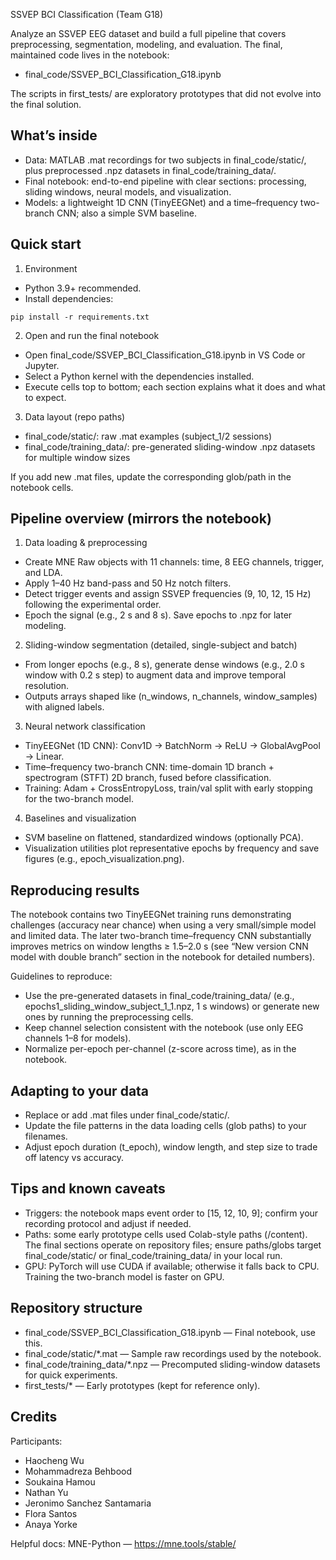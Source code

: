 SSVEP BCI Classification (Team G18)

Analyze an SSVEP EEG dataset and build a full pipeline that covers preprocessing, segmentation, modeling, and evaluation. The final, maintained code lives in the notebook:

- final_code/SSVEP_BCI_Classification_G18.ipynb

The scripts in first_tests/ are exploratory prototypes that did not evolve into the final solution.

## What’s inside

- Data: MATLAB .mat recordings for two subjects in final_code/static/, plus preprocessed .npz datasets in final_code/training_data/.
- Final notebook: end-to-end pipeline with clear sections: processing, sliding windows, neural models, and visualization.
- Models: a lightweight 1D CNN (TinyEEGNet) and a time–frequency two-branch CNN; also a simple SVM baseline.

## Quick start

1) Environment

- Python 3.9+ recommended.
- Install dependencies:

```fish
pip install -r requirements.txt
```

2) Open and run the final notebook

- Open final_code/SSVEP_BCI_Classification_G18.ipynb in VS Code or Jupyter.
- Select a Python kernel with the dependencies installed.
- Execute cells top to bottom; each section explains what it does and what to expect.

3) Data layout (repo paths)

- final_code/static/: raw .mat examples (subject_1/2 sessions)
- final_code/training_data/: pre-generated sliding-window .npz datasets for multiple window sizes

If you add new .mat files, update the corresponding glob/path in the notebook cells.

## Pipeline overview (mirrors the notebook)

1) Data loading & preprocessing

- Create MNE Raw objects with 11 channels: time, 8 EEG channels, trigger, and LDA.
- Apply 1–40 Hz band-pass and 50 Hz notch filters.
- Detect trigger events and assign SSVEP frequencies (9, 10, 12, 15 Hz) following the experimental order.
- Epoch the signal (e.g., 2 s and 8 s). Save epochs to .npz for later modeling.

2) Sliding-window segmentation (detailed, single-subject and batch)

- From longer epochs (e.g., 8 s), generate dense windows (e.g., 2.0 s window with 0.2 s step) to augment data and improve temporal resolution.
- Outputs arrays shaped like (n_windows, n_channels, window_samples) with aligned labels.

3) Neural network classification

- TinyEEGNet (1D CNN): Conv1D → BatchNorm → ReLU → GlobalAvgPool → Linear.
- Time–frequency two-branch CNN: time-domain 1D branch + spectrogram (STFT) 2D branch, fused before classification.
- Training: Adam + CrossEntropyLoss, train/val split with early stopping for the two-branch model.

4) Baselines and visualization

- SVM baseline on flattened, standardized windows (optionally PCA).
- Visualization utilities plot representative epochs by frequency and save figures (e.g., epoch_visualization.png).

## Reproducing results

The notebook contains two TinyEEGNet training runs demonstrating challenges (accuracy near chance) when using a very small/simple model and limited data. The later two-branch time–frequency CNN substantially improves metrics on window lengths ≥ 1.5–2.0 s (see “New version CNN model with double branch” section in the notebook for detailed numbers).

Guidelines to reproduce:

- Use the pre-generated datasets in final_code/training_data/ (e.g., epochs1_sliding_window_subject_1_1.npz, 1 s windows) or generate new ones by running the preprocessing cells.
- Keep channel selection consistent with the notebook (use only EEG channels 1–8 for models).
- Normalize per-epoch per-channel (z-score across time), as in the notebook.

## Adapting to your data

- Replace or add .mat files under final_code/static/.
- Update the file patterns in the data loading cells (glob paths) to your filenames.
- Adjust epoch duration (t_epoch), window length, and step size to trade off latency vs accuracy.

## Tips and known caveats

- Triggers: the notebook maps event order to [15, 12, 10, 9]; confirm your recording protocol and adjust if needed.
- Paths: some early prototype cells used Colab-style paths (/content). The final sections operate on repository files; ensure paths/globs target final_code/static/ or final_code/training_data/ in your local run.
- GPU: PyTorch will use CUDA if available; otherwise it falls back to CPU. Training the two-branch model is faster on GPU.

## Repository structure

- final_code/SSVEP_BCI_Classification_G18.ipynb — Final notebook, use this.
- final_code/static/*.mat — Sample raw recordings used by the notebook.
- final_code/training_data/*.npz — Precomputed sliding-window datasets for quick experiments.
- first_tests/* — Early prototypes (kept for reference only).

## Credits

Participants:
- Haocheng Wu
- Mohammadreza Behbood
- Soukaina Hamou
- Nathan Yu
- Jeronimo Sanchez Santamaria
- Flora Santos
- Anaya Yorke

Helpful docs: MNE-Python — https://mne.tools/stable/

